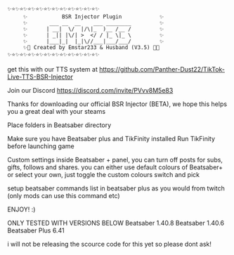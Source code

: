 ```
✨⭐✨⭐✨⭐✨⭐✨⭐✨⭐✨⭐✨⭐✨⭐✨⭐✨⭐✨
     ✨           BSR Injector Plugin            ✨
     ✨       ___ __  __    ___ ________         ✨
     ✨      | __|  \/  |/\|_  )__ /__ /         ✨
     ✨      | _|| |\/| >  </ / |_ \|_ \         ✨
     ✨      |___|_|  |_|\//___|___/___/         ✨
     ✨💫 Created by Emstar233 & Husband (V3.5) 💫✨
✨⭐✨⭐✨⭐✨⭐✨⭐✨⭐✨⭐✨⭐✨⭐✨⭐✨⭐✨
```
get this with our TTS system at https://github.com/Panther-Dust22/TikTok-Live-TTS-BSR-Injector

Join our Discord https://discord.com/invite/PVvv8M5e83

Thanks for downloading our official BSR Injector (BETA), we hope this helps you a great deal with your steams

Place folders in Beatsaber directory

Make sure you have Beatsaber plus and TikFinity installed
Run TikFinity before launching game

Custom settings inside Beatsaber + panel, you can turn off posts for subs, gifts, follows and shares.
you can either use default colours of Beatsaber+ or select your own, just toggle the custom colours switch and pick

setup beatsaber commands list in beatsaber plus as you would from twitch (only mods can use this command etc)

ENJOY! :)

ONLY TESTED WITH VERSIONS BELOW
Beatsaber 1.40.8
Beatsaber 1.40.6
Beatsaber Plus 6.41


i will not be releasing the scource code for this yet so please dont ask!





